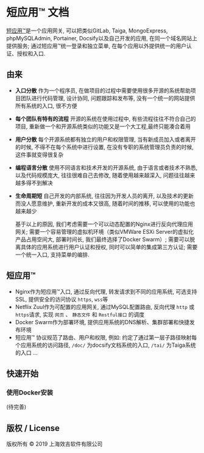 # 短应用™ 文档
[短应用™](https://www.guobaa.com)是一个应用网关, 可以把类似GitLab, Taiga, MongoExpress, phpMySQLAdmin, Portainer, Docsify以及自己开发的应用, 在同一个域名网站上提供服务;
    通过短应用™统一登录和独立菜单, 在每个应用以外提供统一的用户认证、授权和入口.

## 由来
* **入口分散** 作为一个程序员, 在做项目的过程中需要使用很多开源的系统帮助项目团队进行代码管理, 设计协同, 问题跟踪和发布等, 没有一个统一的网站提供所有系统的入口, 很不方便
* **每个团队有特有的流程** 开源的系统在使用过程中, 有些流程往往不符合自己的项目, 重新做一个和开源系统类似的功能又是一个大工程,最终只能凑合着用
* **用户分散** 每个开源系统都有独立的用户和权限管理, 当有新成员加入或者离开的时候, 不得不在每个系统中进行设置, 在没有专职的系统管理员负责的时候, 这件事就变得很复杂
* **编程语言分散** 使用不同语言和技术开发的开源系统, 由于语言或者技术不熟悉, 以及代码规模庞大, 往往很难自己去修改, 随着使用越来越深入, 问题往往越来越多得不到解决
* **生命周期短** 自己开发的内部系统, 往往因为开发人员的离开, 以及技术的更新而没人愿意维护, 重新开发的成本又很高, 随着时间的推移, 可以使用的功能也越来越少

    基于以上的原因, 我们考虑需要一个可以动态配置的Nginx进行反向代理应用网关; 需要一个容易管理的虚拟机环境（类似VMWare ESXi Server的虚拟化产品占用空间大, 部署时间长, 我们最终选择了Docker Swarm）; 需要可以脱离具体的应用系统进行用户认证和授权, 同时可以简单的集成第三方认证; 需要一个统一入口, 支持菜单的编排.

## 短应用™
* Nginx作为短应用™入口, 通过反向代理, 转发请求到不同的应用系统, 可选支持SSL, 提供安全的访问协议 `https`, `wss`等
* Netflix Zuul作为可配置的应用网关, 通过MySQL配置路由, 反向代理 `http` 或 `https`请求, 实现 `网页` 、 `静态文件` 和 `Restful接口` 的调度
* Docker Swarm作为部署环境, 提供应用系统的DNS解析、集群部署和快捷发布环境
* 短应用™ 协议规范了路由、用户和权限, 例如: 约定了通过第一层子路径映射每个应用系统的访问路径, `/doc/` 为docsify文档系统的入口, `/tai/` 为Taiga系统的入口 ...

## 快速开始

### 使用Docker安装
(待完善)

## 版权 / License
版权所有 © 2019 上海效吉软件有限公司
